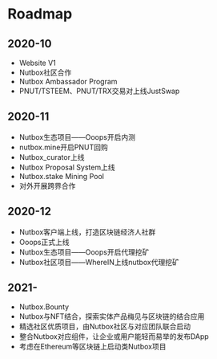 # Roadmap

## 2020-10

* Website V1
* Nutbox社区合作
* Nutbox Ambassador Program
* PNUT/TSTEEM、PNUT/TRX交易对上线JustSwap

## 2020-11

* Nutbox生态项目——Ooops开启内测
* nutbox.mine开启PNUT回购
* Nutbox_curator上线
* Nutbox Proposal System上线
* Nutbox.stake Mining Pool
* 对外开展跨界合作

## 2020-12

* Nutbox客户端上线，打造区块链经济人社群
* Ooops正式上线
* Nutbox生态项目——Ooops开启代理挖矿
* Nutbox社区项目——WhereIN上线nutbox代理挖矿

## 2021-

* Nutbox.Bounty
* Nutbox与NFT结合，探索实体产品梅见与区块链的结合应用
* 精选社区优质项目，由Nutbox社区与对应团队联合启动
* 整合Nutbox对应组件，让企业或用户能轻而易举的发布DApp
* 考虑在Ethereum等区块链上启动类Nutbox项目
